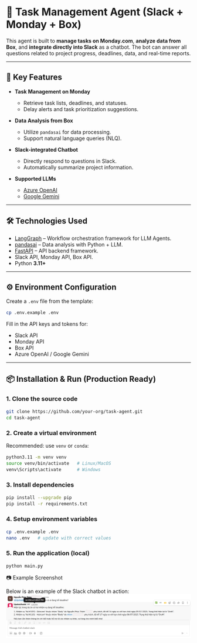 # 🤖 Task Management Agent (Slack + Monday + Box)

This agent is built to **manage tasks on Monday.com**, **analyze data from Box**, and **integrate directly into Slack** as a chatbot.
The bot can answer all questions related to project progress, deadlines, data, and real-time reports.

---

## 🚀 Key Features

* **Task Management on Monday**

  * Retrieve task lists, deadlines, and statuses.
  * Delay alerts and task prioritization suggestions.

* **Data Analysis from Box**

  * Utilize `pandasai` for data processing.
  * Support natural language queries (NLQ).

* **Slack-integrated Chatbot**

  * Directly respond to questions in Slack.
  * Automatically summarize project information.

* **Supported LLMs**

  * [Azure OpenAI](https://azure.microsoft.com/en-us/products/cognitive-services/openai-service/)
  * [Google Gemini](https://deepmind.google/technologies/gemini/)

---

## 🛠️ Technologies Used

* [LangGraph](https://www.langchain.com/langgraph) – Workflow orchestration framework for LLM Agents.
* [pandasai](https://github.com/gventuri/pandas-ai) – Data analysis with Python + LLM.
* [FastAPI](https://fastapi.tiangolo.com/) – API backend framework.
* Slack API, Monday API, Box API.
* Python **3.11+**

---

## ⚙️ Environment Configuration

Create a `.env` file from the template:

```bash
cp .env.example .env
```

Fill in the API keys and tokens for:

* Slack API
* Monday API
* Box API
* Azure OpenAI / Google Gemini

---

## 📦 Installation & Run (Production Ready)

### 1. Clone the source code

```bash
git clone https://github.com/your-org/task-agent.git
cd task-agent
```

### 2. Create a virtual environment

Recommended: use `venv` or `conda`:

```bash
python3.11 -m venv venv
source venv/bin/activate   # Linux/MacOS
venv\Scripts\activate      # Windows
```

### 3. Install dependencies

```bash
pip install --upgrade pip
pip install -r requirements.txt
```

### 4. Setup environment variables

```bash
cp .env.example .env
nano .env   # update with correct values
```

### 5. Run the application (local)

```bash
python main.py
```
📷 Example Screenshot

Below is an example of the Slack chatbot in action: ![Demo](./imgs/chat_slack_12092025.png)
